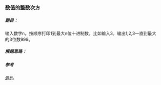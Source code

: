 ### 数值的整数次方

##### 题目：
输入数字n，按顺序打印1到最大n位十进制数。比如输入3，输出1,2,3一直到最大的3位数999。

##### 解题思路：


##### 参考
[源码](https://github.com/BillKalin/SwordOffer/blob/master/sourcecode/src/main/java/com/billkalin/sourcecode/question10/Main.java)